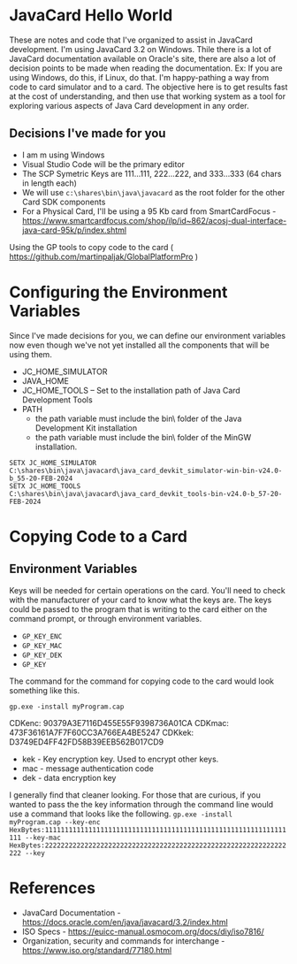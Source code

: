 

# JavaCard Hello World

These are notes and code that I've organized to assist in JavaCard development. I'm using JavaCard 3.2 on Windows. Thile there is a lot of JavaCard documentation available on Oracle's site, there are also a lot of decision points to be made when reading the documentation. Ex: If you are using Windows, do this, if Linux, do that. I'm happy-pathing a way from code to card simulator and to a card. The objective here is to get results fast at the cost of understanding, and then use that working system as a tool for exploring various aspects of Java Card development in any order. 

## Decisions I've made for you

* I am m using Windows
* Visual Studio Code will be the primary editor
* The SCP Symetric Keys are 111...111, 222...222, and  333...333 (64 chars in length each)
* We will use `c:\shares\bin\java\javacard` as the root folder for the other Card SDK components
* For a Physical Card, I'll be using a 95 Kb card from SmartCardFocus - https://www.smartcardfocus.com/shop/ilp/id~862/acosj-dual-interface-java-card-95k/p/index.shtml


Using the GP tools to copy code to the card ( https://github.com/martinpaljak/GlobalPlatformPro )


# Configuring the Environment Variables

Since I've made decisions for you, we can define our environment variables now even though we've not yet installed all the components that will be using them. 

- JC_HOME_SIMULATOR
- JAVA_HOME
- JC_HOME_TOOLS – Set to the installation path of Java Card Development Tools
- PATH 
    - the path variable must include the bin\ folder of the Java Development Kit installation
    - the path variable must include the bin\ folder of the MinGW installation.

```
SETX JC_HOME_SIMULATOR C:\shares\bin\java\javacard\java_card_devkit_simulator-win-bin-v24.0-b_55-20-FEB-2024
SETX JC_HOME_TOOLS     C:\shares\bin\java\javacard\java_card_devkit_tools-bin-v24.0-b_57-20-FEB-2024
```

# Copying Code to a Card

## Environment Variables

Keys will be needed for certain operations on the card. You'll need to check with the manufacturer of your card to know what the keys are. The keys could be passed to the program that is writing to the card either on the command prompt, or through environment variables. 

 * `GP_KEY_ENC`
 * `GP_KEY_MAC`
 * `GP_KEY_DEK`
 * `GP_KEY`

The command for the command for copying code to the card would look something like this. 

`gp.exe -install myProgram.cap`


CDKenc: 90379AЗE7116D455E55F9398736A01CA 
CDKmac: 473F36161A7F7F60CC3A766EA4BE5247 
CDKkek: D3749ED4FF42FD58B39EEB562B017CD9 

* kek - Key encryption key. Used to encrypt other keys. 
* mac - message authentication code
* dek - data encryption key


I generally find that cleaner looking. For those that are curious, if you wanted to pass the the key information through the command line would use a command that looks like the following. 
`gp.exe -install myProgram.cap --key-enc HexBytes:1111111111111111111111111111111111111111111111111111111111111111 --key-mac HexBytes:2222222222222222222222222222222222222222222222222222222222222222 --key` 


# References

* JavaCard Documentation - https://docs.oracle.com/en/java/javacard/3.2/index.html
* ISO Specs - https://euicc-manual.osmocom.org/docs/diy/iso7816/
* Organization, security and commands for interchange -  https://www.iso.org/standard/77180.html